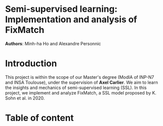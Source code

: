 # Semi-supervised learning: Implementation and analysis of FixMatch

__Authors__: Minh-ha Ho and Alexandre Personnic 

# Introduction

This project is within the scope of our Master's degree (ModIA of INP-N7 and INSA Toulouse), under the supervision of __Axel Carlier__. 
We aim to learn the insights and mechanics of semi-supervised learning (SSL). In this project, we implement and analyze FixMatch, a SSL model proposed by K. Sohn et al. in 2020. 

# Table of content
